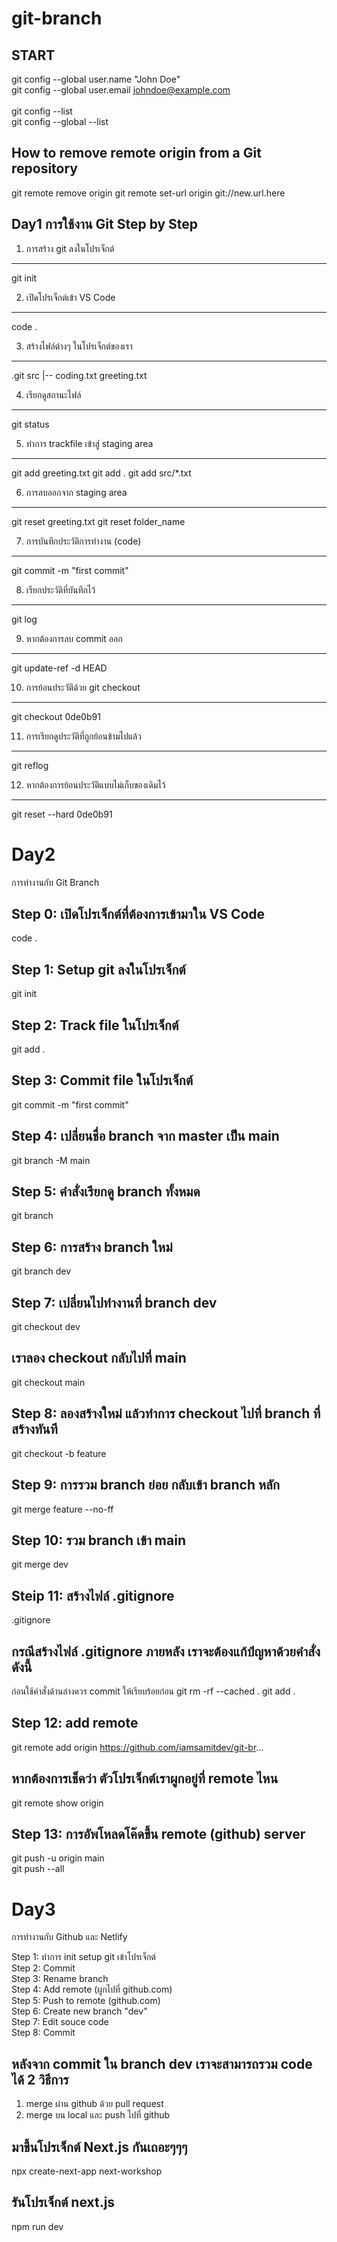 # git-branch
START
-------------------------------------------
git config --global user.name "John Doe" <br>
git config --global user.email johndoe@example.com <br>
<br>
git config --list <br>
git config --global --list <br>

How to remove remote origin from a Git repository
-------------------------------------------
git remote remove origin
git remote set-url origin git://new.url.here

Day1
การใช้งาน Git Step by Step
-------------------------------------------
1. การสร้าง git ลงในโปรเจ็กต์
---
git init

2. เปิดโปรเจ็กต์เข้า VS Code
---
code .

3. สร้างไฟล์ต่างๆ ในโปรเจ็กต์ของเรา
---
.git
src
   |-- coding.txt
greeting.txt

4. เรียกดูสถานะไฟล์
---
git status

5. ทำการ trackfile เข้าสู่ staging area
---
git add greeting.txt
git add .
git add src/*.txt

6. การลบออกจาก staging area
---
git reset greeting.txt
git reset folder_name

7. การบันทึกประวัติการทำงาน (code)
---
git commit -m "first commit"

8. เรียกประวัติที่บันทึกไว้
---
git log

9. หากต้องการลบ commit ออก
---
git update-ref -d HEAD

10. การย้อนประวัติด้วย git checkout
---
git checkout 0de0b91

11. การเรียกดูประวัติที่ถูกย้อนข้ามไปแล้ว
---
git reflog

12. หากต้องการย้อนประวัติแบบไม่เก็บของเดิมไว้
---
git reset --hard 0de0b91

Day2
=========================
การทำงานกับ Git Branch

Step 0: เปิดโปรเจ็กต์ที่ต้องการเข้ามาใน VS Code
---
code .

Step 1: Setup git ลงในโปรเจ็กต์
---
git init

Step 2: Track file ในโปรเจ็กต์
---
git add .

Step 3: Commit file ในโปรเจ็กต์
---
git commit -m "first commit"

Step 4: เปลี่ยนชื่อ branch จาก master เป็น main
---
git branch -M main

Step 5: คำสั่งเรียกดู branch ทั้งหมด
---
git branch

Step 6: การสร้าง branch ใหม่
---
git branch dev

Step 7: เปลี่ยนไปทำงานที่ branch dev
---
git checkout dev

เราลอง checkout กลับไปที่ main
---
git checkout main

Step 8: ลองสร้างใหม่ แล้วทำการ checkout ไปที่ branch ที่สร้างทันที
---
git checkout -b feature


Step 9: การรวม branch  ย่อย กลับเข้า branch หลัก
---
git merge feature --no-ff

Step 10: รวม branch เข้า main
---
git merge dev

Steip 11: สร้างไฟล์ .gitignore
---
.gitignore

กรณีสร้างไฟล์ .gitignore ภายหลัง เราจะต้องแก้ปํญหาด้วยคำสั่งดังนี้
---
ก่อนใช้คำสั่งด้านล่างควร commit ให้เรียบร้อยก่อน
git rm -rf --cached .
git add .

Step 12: add remote
---
git remote add origin https://github.com/iamsamitdev/git-br...


หากต้องการเช็คว่า ตัวโปรเจ็กต์เราผูกอยู่ที่ remote ไหน
---
git remote show origin

Step 13: การอัพโหลดโค๊ดขึ้น remote (github) server
---
git push -u origin main <br>
git push --all

Day3
=========================
การทำงานกับ Github และ Netlify

Step 1: ทำการ init setup git เข้าโปรเจ็กต์<br />
Step 2: Commit<br />
Step 3: Rename branch<br />
Step 4: Add remote (ผูกไปที่ github.com)<br />
Step 5: Push to remote (github.com)<br />
Step 6: Create new branch "dev"<br />
Step 7: Edit souce code<br />
Step 8: Commit<br />

หลังจาก commit ใน branch dev
เราจะสามารถรวม code ได้ 2 วิธีการ
---
1. merge ผ่าน github ด้วย pull request
2. merge บน local และ push ไปที่ github

มาขึ้นโปรเจ็กต์ Next.js กันเถอะๆๆๆ
----
npx create-next-app next-workshop

รันโปรเจ็กต์ next.js
----
npm run dev
